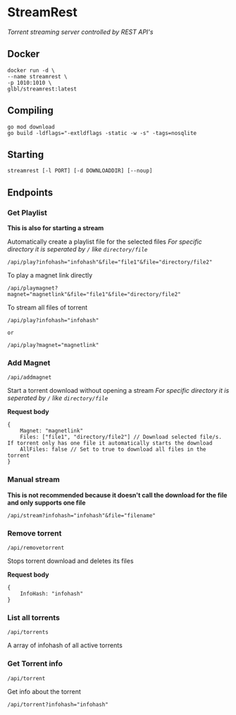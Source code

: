 # StreamRest
*Torrent streaming server controlled by REST API's*

## Docker
```
docker run -d \
--name streamrest \
-p 1010:1010 \
glbl/streamrest:latest
```

## Compiling
```
go mod download
go build -ldflags="-extldflags -static -w -s" -tags=nosqlite
```

## Starting
`streamrest [-l PORT] [-d DOWNLOADDIR] [--noup]`

## Endpoints

### Get Playlist

**This is also for starting a stream**

Automatically create a playlist file for the selected files
*For specific directory it is seperated by `/` like `directory/file`*

```
/api/play?infohash="infohash"&file="file1"&file="directory/file2"
```

To play a magnet link directly

```
/api/playmagnet?magnet="magnetlink"&file="file1"&file="directory/file2"
```

To stream all files of torrent

```
/api/play?infohash="infohash"

or

/api/play?magnet="magnetlink"
```

### Add Magnet
`/api/addmagnet`

Start a torrent download without opening a stream
*For specific directory it is seperated by `/` like `directory/file`*

**Request body**
```
{
    Magnet: "magnetlink"
    Files: ["file1", "directory/file2"] // Download selected file/s. If torrent only has one file it automatically starts the download
    AllFiles: false // Set to true to download all files in the torrent
}
```

### Manual stream

**This is not recommended because it doesn't call the download for the file and only supports one file**

```
/api/stream?infohash="infohash"&file="filename"
```

### Remove torrent
`/api/removetorrent`

Stops torrent download and deletes its files

**Request body**
```
{
    InfoHash: "infohash"
}
```

### List all torrents
`/api/torrents`

A array of infohash of all active torrents

### Get Torrent info
`/api/torrent`

Get info about the torrent

```
/api/torrent?infohash="infohash"
```